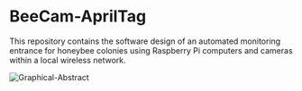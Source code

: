 # BeeCam-AprilTag

This repository contains the software design of an automated monitoring entrance for honeybee colonies using Raspberry Pi computers and cameras within a local wireless network.

![Graphical-Abstract](https://github.com/user-attachments/assets/187b432a-438b-4d3b-9488-56302fe0f266)
